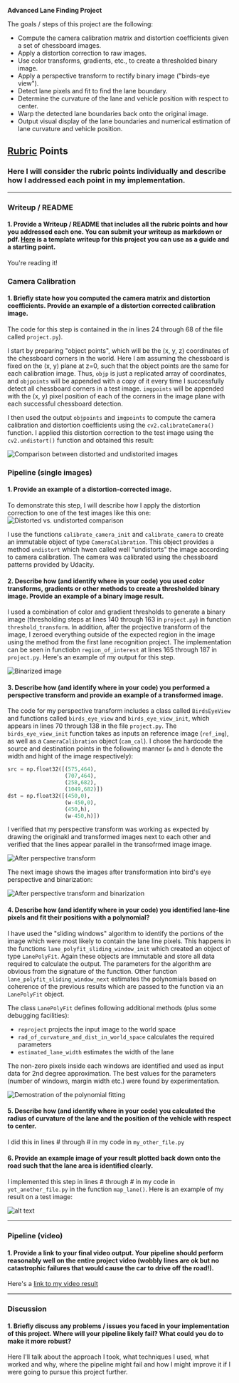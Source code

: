 **Advanced Lane Finding Project**

The goals / steps of this project are the following:

* Compute the camera calibration matrix and distortion coefficients given a set of chessboard images.
* Apply a distortion correction to raw images.
* Use color transforms, gradients, etc., to create a thresholded binary image.
* Apply a perspective transform to rectify binary image ("birds-eye view").
* Detect lane pixels and fit to find the lane boundary.
* Determine the curvature of the lane and vehicle position with respect to center.
* Warp the detected lane boundaries back onto the original image.
* Output visual display of the lane boundaries and numerical estimation of lane curvature and vehicle position.

[//]: # (Image References)

[image1]: ./output_images/undist-chessboard.jpeg "Distorted vs. Undistorted chessboard"
[image2]: ./output_images/undist-road.jpeg "Road Transformed"
[image3]: ./output_images/binarized-2.jpeg "Binarized Example"
[image41]: ./output_images/birds-eye-1.jpeg "Birds eye view"
[image42]: ./output_images/birds-eye-3.jpeg "Birds eye view after binarization"
[image5]: ./output_images/polyfit-1.jpeg "Fit Visual"
[image6]: ./examples/example_output.jpg "Output"
[video1]: ./project_video.mp4 "Video"

## [Rubric](https://review.udacity.com/#!/rubrics/571/view) Points

### Here I will consider the rubric points individually and describe how I addressed each point in my implementation.  

---

### Writeup / README

#### 1. Provide a Writeup / README that includes all the rubric points and how you addressed each one.  You can submit your writeup as markdown or pdf.  [Here](https://github.com/udacity/CarND-Advanced-Lane-Lines/blob/master/writeup_template.md) is a template writeup for this project you can use as a guide and a starting point.  

You're reading it!

### Camera Calibration

#### 1. Briefly state how you computed the camera matrix and distortion coefficients. Provide an example of a distortion corrected calibration image.

The code for this step is contained in the in lines 24 through 68 of the file called `project.py`).  

I start by preparing "object points", which will be the (x, y, z) coordinates of the chessboard corners in the world. Here I am assuming the chessboard is fixed on the (x, y) plane at z=0, such that the object points are the same for each calibration image.  Thus, `objp` is just a replicated array of coordinates, and `objpoints` will be appended with a copy of it every time I successfully detect all chessboard corners in a test image.  `imgpoints` will be appended with the (x, y) pixel position of each of the corners in the image plane with each successful chessboard detection.  

I then used the output `objpoints` and `imgpoints` to compute the camera calibration and distortion coefficients using the `cv2.calibrateCamera()` function.  I applied this distortion correction to the test image using the `cv2.undistort()` function and obtained this result: 

![Comparison between distorted and undistorited images][image1]

### Pipeline (single images)

#### 1. Provide an example of a distortion-corrected image.

To demonstrate this step, I will describe how I apply the distortion correction to one of the test images like this one:
![Distorted vs. undistorted comparison][image2]

I use the functions ``calibrate_camera_init`` and ``calibrate_camera`` to create an immutable object of type ``CameraCalibration``. This object provides a method ``undistort`` which hwen called well "undistorts" the image according to camera calibration. The camera was calibrated using the chessboard patterns provided by Udacity.

#### 2. Describe how (and identify where in your code) you used color transforms, gradients or other methods to create a thresholded binary image.  Provide an example of a binary image result.

I used a combination of color and gradient thresholds to generate a binary image (thresholding steps at lines 140 through 163 in `project.py`) in function ``threshold_transform``. In addition, after the projective transform of the image, I zeroed everything outside of the expected region in the image using the method from the first lane recognition project. The implementation can be seen in functiobn ``region_of_interest`` at lines 165 through 187 in ``project.py``. Here's an example of my output for this step. 

![Binarized image][image3]

#### 3. Describe how (and identify where in your code) you performed a perspective transform and provide an example of a transformed image.

The code for my perspective transform includes a class called `BirdsEyeView` and functions called `birds_eye_view` and `birds_eye_view_init`, which appears in lines 70 through 138 in the file `project.py`.  The `birds_eye_view_init` function takes as inputs an reference image (`ref_img`), as well as a `CameraCalibration` object (`cam_cal`).  I chose the hardcode the source and destination points in the following manner (`w` and `h` denote the width and hight of the image respectively):

```python
src = np.float32([(575,464),
                  (707,464),
                  (258,682), 
                  (1049,682)])
dst = np.float32([(450,0),
                  (w-450,0),
                  (450,h),
                  (w-450,h)])
```

I verified that my perspective transform was working as expected by drawing the originakl and transformed images next to each other and verified that the lines appear parallel in the transofrmed image image.

![After perspective transform][image41]

The next image shows the images after transformation into bird's eye perspective and binarization:

![After perspective transform and binarization][image42]

#### 4. Describe how (and identify where in your code) you identified lane-line pixels and fit their positions with a polynomial?

I have used the "sliding windows" algorithm to identify the portions of the image which were most likely to contain the lane line pixels. This happens in the functions `lane_polyfit_sliding_window_init` which created an object of type `LanePolyFit`. Again these objects are immutable and store all data required to calculate the output. The parameters for the algorithm are obvious from the signature of the function. Other function `lane_polyfit_sliding_window_next` estimates the polynomials based on coherence of the previous results which are passed to the function via an `LanePolyFit` object.

The class `LanePolyFit` defines following additional methods (plus some debugging facilities):

* `reproject` projects the input image to the world space
* `rad_of_curvature_and_dist_in_world_space` calculates the required parameters
* `estimated_lane_width` estimates the width of the lane

The non-zero pixels inside each windows are identified and used as input data for 2nd degree approximation. The best values for the parameters (number of windows, margin width etc.) were found by experimentation.

![Demostration of the polynomial fitting][image5]

#### 5. Describe how (and identify where in your code) you calculated the radius of curvature of the lane and the position of the vehicle with respect to center.

I did this in lines # through # in my code in `my_other_file.py`

#### 6. Provide an example image of your result plotted back down onto the road such that the lane area is identified clearly.

I implemented this step in lines # through # in my code in `yet_another_file.py` in the function `map_lane()`.  Here is an example of my result on a test image:

![alt text][image6]

---

### Pipeline (video)

#### 1. Provide a link to your final video output.  Your pipeline should perform reasonably well on the entire project video (wobbly lines are ok but no catastrophic failures that would cause the car to drive off the road!).

Here's a [link to my video result](./project_video.mp4)

---

### Discussion

#### 1. Briefly discuss any problems / issues you faced in your implementation of this project.  Where will your pipeline likely fail?  What could you do to make it more robust?

Here I'll talk about the approach I took, what techniques I used, what worked and why, where the pipeline might fail and how I might improve it if I were going to pursue this project further.  
